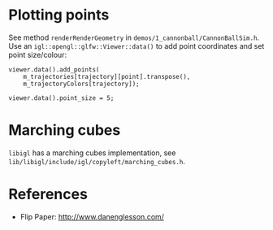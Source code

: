 # Plotting points
See method `renderRenderGeometry` in `demos/1_cannonball/CannonBallSim.h`.
Use an `igl::opengl::glfw::Viewer::data()` to add point coordinates and set point size/colour:

    viewer.data().add_points(
        m_trajectories[trajectory][point].transpose(),
        m_trajectoryColors[trajectory]);
    
    viewer.data().point_size = 5;

# Marching cubes
`libigl` has a marching cubes implementation, see `lib/libigl/include/igl/copyleft/marching_cubes.h`.

# References
- Flip Paper: http://www.danenglesson.com/